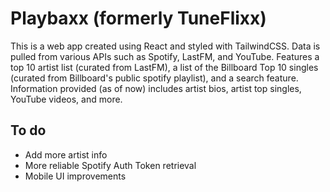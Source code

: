 # Playbaxx (formerly TuneFlixx)

This is a web app created using React and styled with TailwindCSS. Data is pulled from various APIs such as Spotify, LastFM, and YouTube. Features a top 10 artist list (curated from LastFM), a list of the Billboard Top 10 singles (curated from Billboard's public spotify playlist), and a search feature. Information provided (as of now) includes artist bios, artist top singles, YouTube videos, and more. 

## To do
- Add more artist info
- More reliable Spotify Auth Token retrieval
- Mobile UI improvements
